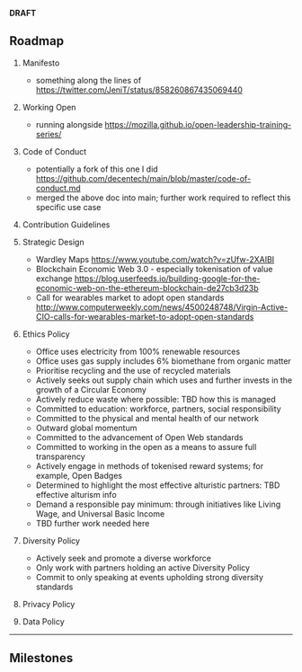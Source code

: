 **DRAFT**

## Roadmap
1. Manifesto
    - something along the lines of https://twitter.com/JeniT/status/858260867435069440

2. Working Open
    - running alongside https://mozilla.github.io/open-leadership-training-series/

3. Code of Conduct
    - potentially a fork of this one I did https://github.com/decentech/main/blob/master/code-of-conduct.md
    - merged the above doc into main; further work required to reflect this specific use case

4. Contribution Guidelines

5. Strategic Design
    - Wardley Maps https://www.youtube.com/watch?v=zUfw-2XAIBI
    - Blockchain Economic Web 3.0 - especially tokenisation of value exchange https://blog.userfeeds.io/building-google-for-the-economic-web-on-the-ethereum-blockchain-de27cb3d23b
    - Call for wearables market to adopt open standards http://www.computerweekly.com/news/4500248748/Virgin-Active-CIO-calls-for-wearables-market-to-adopt-open-standards

6. Ethics Policy
    - Office uses electricity from 100% renewable resources
    - Office uses gas supply includes 6% biomethane from organic matter
    - Prioritise recycling and the use of recycled materials
    - Actively seeks out supply chain which uses and further invests in the growth of a Circular Economy
    - Actively reduce waste where possible: TBD how this is managed
    - Committed to education: workforce, partners, social responsibility
    - Committed to the physical and mental health of our network
    - Outward global momentum
    - Committed to the advancement of Open Web standards
    - Committed to working in the open as a means to assure full transparency
    - Actively engage in methods of tokenised reward systems; for example, Open Badges
    - Determined to highlight the most effective alturistic partners: TBD effective alturism info
    - Demand a responsible pay minimum: through initiatives like Living Wage, and Universal Basic Income
    - TBD further work needed here

7. Diversity Policy
    - Actively seek and promote a diverse workforce
    - Only work with partners holding an active Diversity Policy
    - Commit to only speaking at events upholding strong diversity standards

8. Privacy Policy

9. Data Policy
---
## Milestones
